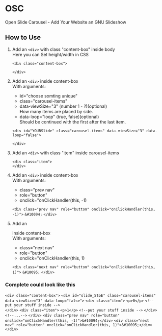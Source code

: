 # OSC
Open Slide Carousel - Add Your Website an GNU Slideshow 

## How to Use
1. Add an `<div>` with class "content-box" inside body
	<br>Here you can Set height/width in CSS
   
   	`<div class="content-box">`
    
   	`</div>`
   
1. Add an `<div>` inside content-box
	<br>With arguments:
 	- id="choose somting unique"
 	- class="carousel-items"
 	- data-viewSize="3" (number 1 - ?)(optional)
   	  <br>How many items are placed by side. 
 	- data-loop="loop" (true, false)(optional)
   	  <br>Should be continued with the first after the last item.
  
  	`<div id="YOURSlide" class="carousel-items" data-viewSize="3" data-loop="false">`
    
  	`</div>`
  
1. Add an `<div>` with class "item" inside carousel-items
  
  	`<div class="item">`
	    <!--put your stuff inside -->					
   	`</div>`
  
1. Add an `<div>` inside content-box
  	<br>With arguments:
 	- class="prev nav"
 	- role="button"
 	- onclick="onClickHandler(this, -1)
  
  	`<div class="prev nav" role="button" onclick="onClickHandler(this, -1)">`
      	    `&#10094;`
  	`</div>`
  
1. Add an <div> inside content-box
  	<br>With arguments:
 	- class="next nav"
 	- role="button"
 	- onclick="onClickHandler(this, 1)
  
  	`<div class="next nav" role="button" onclick="onClickHandler(this, 1)">`
      	    `&#10095;`
  	`</div>`
  
### Complete could look like this
`<div class="content-box">`
		`<div id="slide_StoE" class="carousel-items" data-viewSize="3" data-loop="false">`
				`<div class="item">`
					`<p>0</p>`
					`<!--put your stuff inside -->`					
				`</div>`
				`<div class="item">`
					`<p>1</p>`
					`<!--put your stuff inside -->`
				`</div>`
        `<!--...-->`
		`</div>`
		`<div class="prev nav" role="button" onclick="onClickHandler(this, -1)">&#10094;</div>`
		`<div class="next nav" role="button" onclick="onClickHandler(this, 1)">&#10095;</div>`
`</div>`
  

